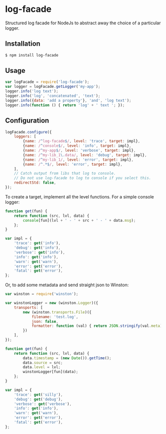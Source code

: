 
# log-facade

Structured log facade for NodeJs to abstract away the choice of a particular logger.

## Installation

```bash
$ npm install log-facade
```

## Usage

```js
var logFacade = require('log-facade');
var logger = logFacade.getLogger('my-app');
logger.info('log text');
logger.info('log', 'concatenated', 'text');
logger.info({data: 'add a property'}, 'and', 'log text');
logger.info(function () { return 'log' + ' text '; });
```

## Configuration

```javascript
logFacade.configure({
    loggers: [
        {name: /^log-facade$/, level: 'trace', target: impl},
        {name: /^console$/, level: 'info', target: impl},
        {name: /^my-app$/, level: 'verbose', target: impl},
        {name: /^my-lib_1\.data/, level: 'debug', target: impl},
        {name: /^my-lib_1/, level: 'error', target: impl},
        {name: /^.*$/, level: 'error', target: impl},
    ],
    // Catch output from libs that log to console.
    // Do not use log-facade to log to console if you select this.
    redirectStd: false,
});
```

To create a target, implement all the level functions.
For a simple console logger:

```javascript
function get(fun) {
    return function (src, lvl, data) {
        console[fun](lvl + ' - ' + src + ' - ' + data.msg);
    };
}

var impl = {
    'trace': get('info'),
    'debug': get('info'),
    'verbose': get('info'),
    'info': get('info'),
    'warn': get('warn'),
    'error': get('error'),
    'fatal': get('error'),
};
```
Or, to add some metadata and send straight json to Winston:

```javascript
var winston = require('winston');

var winstonLogger = new (winston.Logger)({
    transports: [
        new (winston.transports.File)({
            filename: 'test.log',
            json: false,
            formatter: function (val) { return JSON.stringify(val.meta); }
        })
    ],
});

function get(fun) {
    return function (src, lvl, data) {
        data.timestamp = (new Date()).getTime();
        data.source = src;
        data.level = lvl;
        winstonLogger[fun](data);
    };
}

var impl = {
    'trace': get('silly'),
    'debug': get('debug'),
    'verbose': get('verbose'),
    'info': get('info'),
    'warn': get('warn'),
    'error': get('error'),
    'fatal': get('error'),
};
```
